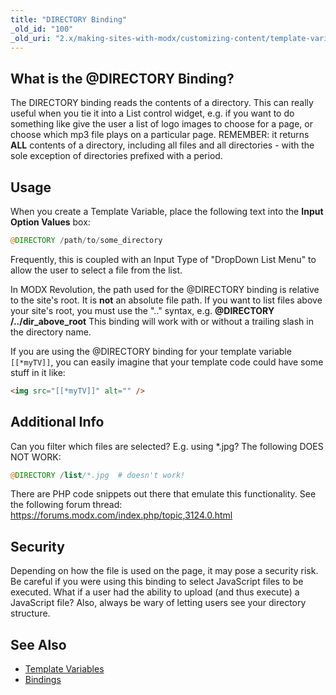```yaml
---
title: "DIRECTORY Binding"
_old_id: "100"
_old_uri: "2.x/making-sites-with-modx/customizing-content/template-variables/bindings/directory-binding"
---
```


## What is the @DIRECTORY Binding?

The DIRECTORY binding reads the contents of a directory. This can really useful when you tie it into a List control widget, e.g. if you want to do something like give the user a list of logo images to choose for a page, or choose which mp3 file plays on a particular page. REMEMBER: it returns **ALL** contents of a directory, including all files and all directories - with the sole exception of directories prefixed with a period.

## Usage

When you create a Template Variable, place the following text into the **Input Option Values** box:

``` php
@DIRECTORY /path/to/some_directory
```

Frequently, this is coupled with an Input Type of "DropDown List Menu" to allow the user to select a file from the list.

In MODX Revolution, the path used for the @DIRECTORY binding is relative to the site's root. It is **not** an absolute file path. If you want to list files above your site's root, you must use the ".." syntax, e.g. **@DIRECTORY /../dir\_above\_root** This binding will work with or without a trailing slash in the directory name.

If you are using the @DIRECTORY binding for your template variable `[[*myTV]]`, you can easily imagine that your template code could have some stuff in it like:

``` html
<img src="[[*myTV]]" alt="" />
```

## Additional Info

Can you filter which files are selected? E.g. using \*.jpg? The following DOES NOT WORK:

``` php
@DIRECTORY /list/*.jpg  # doesn't work!
```

There are PHP code snippets out there that emulate this functionality. See the following forum thread: <https://forums.modx.com/index.php/topic,3124.0.html>

## Security

Depending on how the file is used on the page, it may pose a security risk. Be careful if you were using this binding to select JavaScript files to be executed. What if a user had the ability to upload (and thus execute) a JavaScript file? Also, always be wary of letting users see your directory structure.

## See Also

- [Template Variables](building-sites/elements/template-variables "Template Variables")
- [Bindings](building-sites/elements/template-variables/bindings "Bindings")
